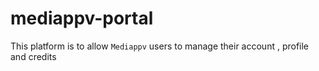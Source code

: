 # mediappv-portal
This platform is to allow `Mediappv` users to manage their account , profile and credits 
